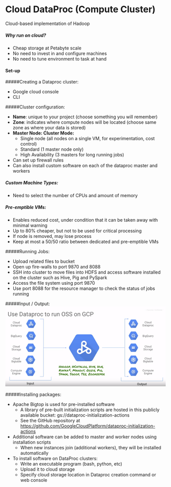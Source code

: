 # Cloud DataProc (Compute Cluster)

Cloud-based implementation of Hadoop

##### Why run on cloud?
- Cheap storage at Petabyte scale
- No need to invest in and configure machines
- No need to tune environment to task at hand

#### Set-up

#####Creating a Dataproc cluster:
- Google cloud console
- CLI
	
#####Cluster configuration:
- **Name**: unique to your project (choose something you will remember)
- **Zone**: indicates where compute nodes will be located (choose same zone as where your data is stored)
- **Master Node: Cluster Mode:** 
    - Single node (all nodes on a single VM, for experimentation, cost control)
    - Standard (1 master node only)
    - High Availability (3 masters for long running jobs)
- Can set up firewall rules
- Can also install custom software on each of the dataproc master and workers
	
##### Custom Machine Types:
- Need to select the number of CPUs and amount of memory
	
##### Pre-emptible VMs:
- Enables reduced cost, under condition that it can be taken away with minimal warning
- Up to 80% cheaper, but not to be used for critical processing
- If node is removed, may lose process
- Keep at most a 50/50 ratio between dedicated and pre-emptible VMs
	
#####Running Jobs:
- Upload related files to bucket
- Open up fire-walls to port 9870 and 8088
- SSH into cluster to move files into HDFS and access software installed on the cluster such as Hive, Pig and PySpark
- Access the file system using port 9870
- Use port 8088 for the resource manager to check the status of jobs running
	
#####Input / Output:
![](input_output.png)

#####Installing packages:
- Apache Bigtop is used for pre-installed software
    - A library of pre-built initialization scripts are hosted in this publicly available bucket: gs://dataproc-initialization-actions
    - See the GitHub repository at https://github.com/GoogleCloudPlatform/dataproc-initialization-actions
- Additional software can be added to master and worker nodes using installation scripts
    - When new instances join (additional workers), they will be installed automatically
- To install software on DataProc clusters:
    - Write an executable program (bash, python, etc)
    - Upload it to cloud storage
    - Specify cloud storage location in Dataproc creation command or web console

	
